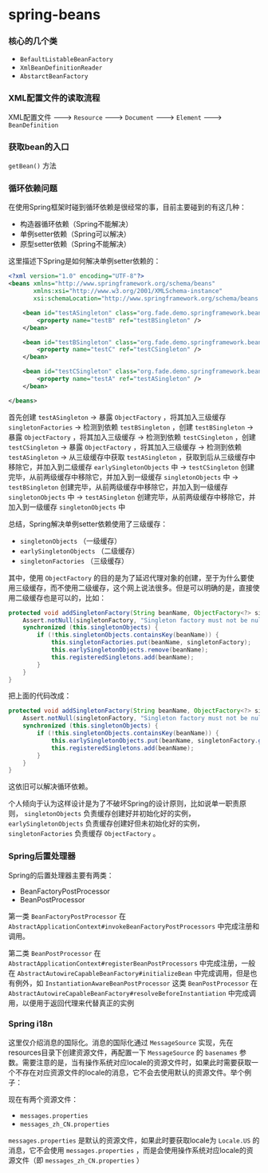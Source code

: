 # spring-beans

### 核心的几个类

* `BefaultListableBeanFactory`
* `XmlBeanDefinitionReader`
* `AbstarctBeanFactory`

### XML配置文件的读取流程

XML配置文件 ---> `Resource` ---> `Document` ---> `Element` ---> `BeanDefinition` 

### 获取bean的入口

`getBean()` 方法

### 循环依赖问题

在使用Spring框架时碰到循环依赖是很经常的事，目前主要碰到的有这几种：

* 构造器循环依赖（Spring不能解决）
* 单例setter依赖（Spring可以解决）
* 原型setter依赖（Spring不能解决）

这里描述下Spring是如何解决单例setter依赖的：

```xml
<?xml version="1.0" encoding="UTF-8"?>
<beans xmlns="http://www.springframework.org/schema/beans"
       xmlns:xsi="http://www.w3.org/2001/XMLSchema-instance"
       xsi:schemaLocation="http://www.springframework.org/schema/beans http://www.springframework.org/schema/beans/spring-beans.xsd">

    <bean id="testASingleton" class="org.fade.demo.springframework.beans.TestA">
        <property name="testB" ref="testBSingleton" />
    </bean>

    <bean id="testBSingleton" class="org.fade.demo.springframework.beans.TestB">
        <property name="testC" ref="testCSingleton" />
    </bean>

    <bean id="testCSingleton" class="org.fade.demo.springframework.beans.TestC">
        <property name="testA" ref="testASingleton" />
    </bean>

</beans>
```

首先创建 `testASingleton` -> 暴露 `ObjectFactory` ，将其加入三级缓存 `singletonFactories` -> 检测到依赖 `testBSingleton` ，创建 `testBSingleton` -> 暴露 `ObjectFactory` ，将其加入三级缓存 -> 检测到依赖 `testCSingleton` ，创建 `testCSingleton` -> 暴露 `ObjectFactory` ，将其加入三级缓存 -> 检测到依赖 `testASingleton` -> 从三级缓存中获取 `testASingleton` ，获取到后从三级缓存中移除它，并加入到二级缓存 `earlySingletonObjects` 中 -> `testCSingleton` 创建完毕，从前两级缓存中移除它，并加入到一级缓存 `singletonObjects` 中 -> `testBSingleton` 创建完毕，从前两级缓存中移除它，并加入到一级缓存 `singletonObjects` 中 -> `testASingleton` 创建完毕，从前两级缓存中移除它，并加入到一级缓存 `singletonObjects` 中

总结，Spring解决单例setter依赖使用了三级缓存：

* `singletonObjects` （一级缓存）
* `earlySingletonObjects` （二级缓存）
* `singletonFactories` （三级缓存）

其中，使用 `ObjectFactory` 的目的是为了延迟代理对象的创建，至于为什么要使用三级缓存，而不使用二级缓存，这个网上说法很多。但是可以明确的是，直接使用二级缓存也是可以的，比如：

```java
protected void addSingletonFactory(String beanName, ObjectFactory<?> singletonFactory) {
    Assert.notNull(singletonFactory, "Singleton factory must not be null");
    synchronized (this.singletonObjects) {
        if (!this.singletonObjects.containsKey(beanName)) {
            this.singletonFactories.put(beanName, singletonFactory);
            this.earlySingletonObjects.remove(beanName);
            this.registeredSingletons.add(beanName);	
        }
    }
}
```

把上面的代码改成：

```java
protected void addSingletonFactory(String beanName, ObjectFactory<?> singletonFactory) {
    Assert.notNull(singletonFactory, "Singleton factory must not be null");
    synchronized (this.singletonObjects) {
        if (!this.singletonObjects.containsKey(beanName)) {
            this.earlySingletonObjects.put(beanName, singletonFactory.getObject());
            this.registeredSingletons.add(beanName);	
        }
    }
}
```

这依旧可以解决循环依赖。

个人倾向于认为这样设计是为了不破坏Spring的设计原则，比如说单一职责原则， `singletonObjects` 负责缓存创建好并初始化好的实例， `earlySingletonObjects` 负责缓存创建好但未初始化好的实例， `singletonFactories` 负责缓存 `ObjectFactory` 。


### Spring后置处理器

Spring的后置处理器主要有两类：

* BeanFactoryPostProcessor
* BeanPostProcessor

第一类 `BeanFactoryPostProcessor` 在 `AbstractApplicationContext#invokeBeanFactoryPostProcessors` 中完成注册和调用。

第二类 `BeanPostProcessor` 在 `AbstractApplicationContext#registerBeanPostProcessors` 中完成注册，一般在 `AbstractAutowireCapableBeanFactory#initializeBean` 中完成调用，但是也有例外，如 `InstantiationAwareBeanPostProcessor` 这类 `BeanPostProcessor` 在 `AbstractAutowireCapableBeanFactory#resolveBeforeInstantiation` 中完成调用，以便用于返回代理来代替真正的实例

### Spring i18n

这里仅介绍消息的国际化。消息的国际化通过 `MessageSource` 实现，先在resources目录下创建资源文件，再配置一下 `MessageSource` 的 `basenames` 参数。需要注意的是，当有操作系统对应locale的资源文件时，如果此时需要获取一个不存在对应资源文件的locale的消息，它不会去使用默认的资源文件。举个例子：

现在有两个资源文件：

* `messages.properties`
* `messages_zh_CN.properties`

`messages.properties` 是默认的资源文件，如果此时要获取locale为 `Locale.US` 的消息，它不会使用 `messages.properties` ，而是会使用操作系统对应locale的资源文件（即 `messages_zh_CN.properties` ）